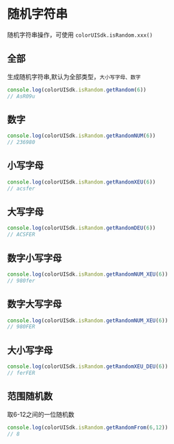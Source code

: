 <div class="mp-cu-doc-theme-content">

# 随机字符串

随机字符串操作，可使用 `colorUISdk.isRandom.xxx()`

## 全部

生成随机字符串,默认为全部类型，`大小写字母、数字`

```javascript
console.log(colorUISdk.isRandom.getRandom(6))
// AsR09u
```


## 数字

```javascript
console.log(colorUISdk.isRandom.getRandomNUM(6))
// 236980
```

## 小写字母

```javascript
console.log(colorUISdk.isRandom.getRandomXEU(6))
// acsfer
```

## 大写字母

```javascript
console.log(colorUISdk.isRandom.getRandomDEU(6))
// ACSFER
```

## 数字小写字母

```javascript
console.log(colorUISdk.isRandom.getRandomNUM_XEU(6))
// 980fer
```

## 数字大写字母

```javascript
console.log(colorUISdk.isRandom.getRandomNUM_XEU(6))
// 980FER
```

## 大小写字母

```javascript
console.log(colorUISdk.isRandom.getRandomXEU_DEU(6))
// ferFER
```

## 范围随机数

取6-12之间的一位随机数

```javascript
console.log(colorUISdk.isRandom.getRandomFrom(6,12))
// 8
```

</div>
